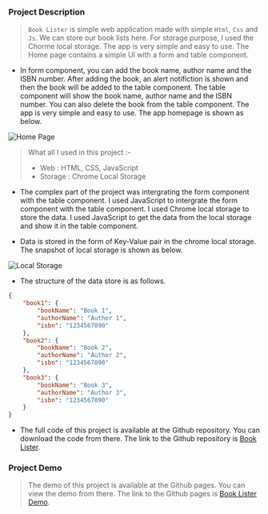 ### Project Description

> `Book Lister` is simple web application made with simple `Html`, `Css` and `Js`. We can store our book lists here. For storage purpose, I used the Chorme local storage. The app is very simple and easy to use. The Home page contains a simple UI with a form and table component. 

+ In form component, you can add the book name, author name and the ISBN number. After adding the book, an alert notifiction is shown and then the book will be added to the table component. The table component will show the book name, author name and the ISBN number. You can also delete the book from the table component. The app is very simple and easy to use. The app homepage is shown as below.

![Home Page](https://user-images.githubusercontent.com/71878747/212004146-795096a8-3add-4448-b101-0af6571404c6.png)


> What all I used in this project :-
> + Web : HTML, CSS, JavaScript
> + Storage : Chrome Local Storage

- The complex part of the project was intergrating the form component with the table component. I used JavaScript to intergrate the form component with the table component. I used Chrome local storage to store the data. I used JavaScript to get the data from the local storage and show it in the table component.

- Data is stored in the form of Key-Value pair in the chrome local storage. The snapshot of local storage is shown as below.

![Local Storage](https://user-images.githubusercontent.com/71878747/212004342-6db09b60-3c7f-4bcd-9bcb-e3595956b31d.png)


- The structure of the data store is as follows.

```json
{
    "book1": {
        "bookName": "Book 1",
        "authorName": "Author 1",
        "isbn": "1234567890"
    },
    "book2": {
        "bookName": "Book 2",
        "authorName": "Author 2",
        "isbn": "1234567890"
    },
    "book3": {
        "bookName": "Book 3",
        "authorName": "Author 3",
        "isbn": "1234567890"
    }
}
```

+ The full code of this project is available at the Github repository. You can download the code from there. The link to the Github repository is [Book Lister](https://github.com/mnk17arts/booklister).

### Project Demo

> The demo of this project is available at the Github pages. You can view the demo from there. The link to the Github pages is [Book Lister Demo](https://mnk17arts.github.io/booklister/).

